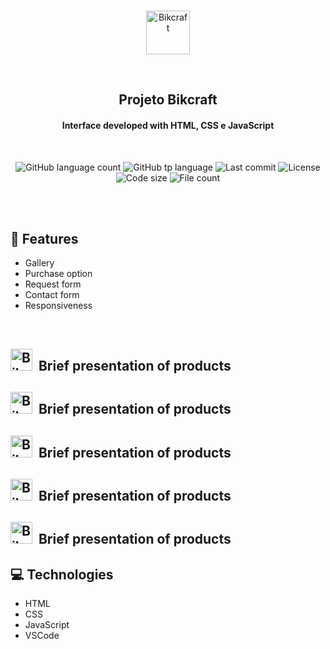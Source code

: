 <p align="center">
  <br>
 <img height="70" alt="Bikcraft" src="https://res.cloudinary.com/dxijjbby3/image/upload/v1665101457/bikraft/bikcraft_cfteai.svg" />
  </p>
  <br>
  <h2 align="center">
  Projeto Bikcraft
    <br>
    </h2>
<h4 align="center">Interface developed with HTML, CSS e JavaScript</h4>
<br>
<p align="center">
  <img alt="GitHub language count" src="https://img.shields.io/github/languages/count/larissayasmim/projeto-bikcraft?color=white">
  <img alt="GitHub tp language" src="https://img.shields.io/github/languages/top/larissayasmim/projeto-bikcraft?color=black">
  <img alt="Last commit" src="https://img.shields.io/github/last-commit/larissayasmim/projeto-bikcraft?color=FFD700">
  <img alt="License" src="https://img.shields.io/badge/license-MIT-%2304D361?color=1C1C1C">
  <img alt="Code size" src="https://img.shields.io/github/languages/code-size/larissayasmim/projeto-bikcraft?color=white">
  <img alt="File count" src="https://img.shields.io/github/directory-file-count/larissayasmim/projeto-bikcraft?color=FFD700">

</p>

<br>

<br>

## :scroll:&nbsp;Features
* Gallery
* Purchase option
* Request form
* Contact form
* Responsiveness
<br>
<h2 align-items="center">
<img height="35" alt="Bikcraft" src="https://res.cloudinary.com/dxijjbby3/image/upload/v1665111419/bikraft/favicon_xkzbxb.svg"/>&nbsp; Brief presentation of products



<br>
<h2 align-items="center">
<img height="35" alt="Bikcraft" src="https://res.cloudinary.com/dxijjbby3/image/upload/v1665111419/bikraft/favicon_xkzbxb.svg"/>&nbsp; Brief presentation of products


<br>
<h2 align-items="center">
<img height="35" alt="Bikcraft" src="https://res.cloudinary.com/dxijjbby3/image/upload/v1665111419/bikraft/favicon_xkzbxb.svg"/>&nbsp; Brief presentation of products

<br>
<h2 align-items="center">
<img height="35" alt="Bikcraft" src="https://res.cloudinary.com/dxijjbby3/image/upload/v1665111419/bikraft/favicon_xkzbxb.svg"/>&nbsp; Brief presentation of products



<br>
<h2 align-items="center">
<img height="35" alt="Bikcraft" src="https://res.cloudinary.com/dxijjbby3/image/upload/v1665111419/bikraft/favicon_xkzbxb.svg"/>&nbsp; Brief presentation of products

## :computer:&nbsp;Technologies
  * HTML
  * CSS
  * JavaScript
  * VSCode
  

            
       
          
          
